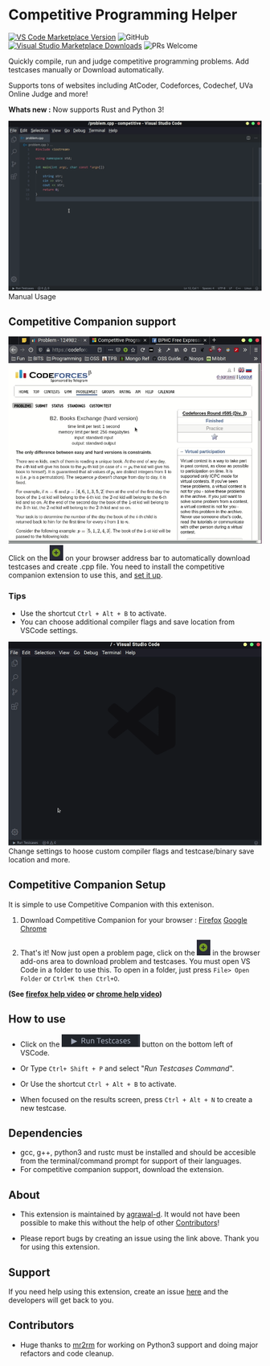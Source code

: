 # Competitive Programming Helper

[![VS Code Marketplace Version](https://img.shields.io/visual-studio-marketplace/v/DivyanshuAgrawal.competitive-programming-helper?style=for-the-badge&logo=visual-studio-code)](https://marketplace.visualstudio.com/items?itemName=DivyanshuAgrawal.competitive-programming-helper) ![GitHub](https://img.shields.io/github/license/agrawal-d/competitive-programming-helper?style=for-the-badge) [![Visual Studio Marketplace Downloads](https://img.shields.io/visual-studio-marketplace/d/DivyanshuAgrawal.competitive-programming-helper?style=for-the-badge)](https://marketplace.visualstudio.com/items?itemName=DivyanshuAgrawal.competitive-programming-helper) ![PRs Welcome](https://img.shields.io/badge/PRs-welcome-brightgreen.svg?style=for-the-badge)

Quickly compile, run and judge competitive programming problems. Add testcases manually or Download automatically.

Supports tons of websites including AtCoder, Codeforces, Codechef, UVa Online Judge and more!

**Whats new :** Now supports Rust and Python 3!

![Extension Overview](screenshots/manual.gif)
Manual Usage

## Competitive Companion support

![Extension Overview](screenshots/companion.gif)
Click on the ![Green plus](screenshots/companion.png) on your browser address bar to automatically download testcases and create .cpp file. You need to install the competitive companion extension to use this, and [set it up](#competitive-companion-setup).

### Tips

- Use the shortcut `Ctrl + Alt + B` to activate.
- You can choose additional compiler flags and save location from VSCode settings.

![Settings](screenshots/settings.gif)
Change settings to hoose custom compiler flags and testcase/binary save location and more.

## Competitive Companion Setup

It is simple to use Competitive Companion with this extenison.

1. Download Competitive Companion for your browser : [Firefox](https://addons.mozilla.org/en-US/firefox/addon/competitive-companion/) [Google Chrome](https://chrome.google.com/webstore/detail/competitive-companion/cjnmckjndlpiamhfimnnjmnckgghkjbl)

1. That's it! Now just open a problem page, click on the ![Green plus](screenshots/companion.png) in the browser add-ons area to download problem and testcases. You must open VS Code in a folder to use this. To open in a folder, just press `File> Open Folder` or `Ctrl+K then Ctrl+O`.

**(See [firefox help video](https://github.com/agrawal-d/competitive-programming-helper/blob/master/screenshots/companion-help-firefox.webm?raw=true) or [chrome help video](https://github.com/agrawal-d/competitive-programming-helper/blob/master/screenshots/companion-help-chrome.webm?raw=true))**

## How to use

- Click on the ![Run testcases button](screenshots/run_testcases.png) button on the bottom left of VSCode.

- Or Type `Ctrl+ Shift + P` and select "_Run Testcases Command_".

- Or Use the shortcut `Ctrl + Alt + B` to activate.

- When focused on the results screen, press `Ctrl + Alt + N` to create a new testcase.

## Dependencies

* gcc, g++, python3 and rustc must be installed and should be accesible from the terminal/command prompt for support of their languages.
* For competitive companion support, download the extension.

## About

* This extension is maintained by [agrawal-d](https://github.com/agrawal-d). It would not have been possible to make this without the help of other [Contributors](#Contributors)!

* Please report bugs by creating an issue using the link above. Thank you for using this extension.

## Support

If you need help using this extension, create an issue [here](https://github.com/agrawal-d) and the developers will get back to you.

## Contributors

* Huge thanks to [mr2rm](https://github.com/mr2rm) for working on Python3 support and doing major refactors and code cleanup.